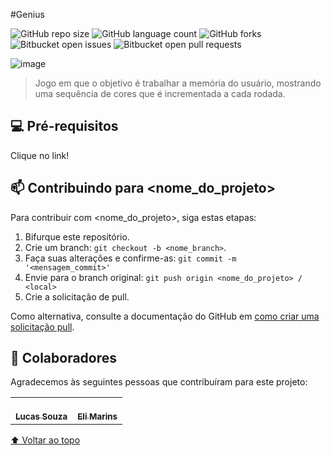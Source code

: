 #Genius

<!---Esses são exemplos. Veja https://shields.io para outras pessoas ou para personalizar este conjunto de escudos. Você pode querer incluir dependências, status do projeto e informações de licença aqui

O segundo parametro é o nome do repo -->

![GitHub repo size](https://https://img.shields.io/github/repo-size/DevDMi/Desafios-E-Aprendizado-DIO?style=for-the-badge) 
![GitHub language count](https://img.shields.io/github/languages/count/DevDMi/Desafios-E-Aprendizado-DIO?style=for-the-badge)
![GitHub forks](https://img.shields.io/github/forks/DevDMi/Desafios-E-Aprendizado-DIO?style=for-the-badge)
![Bitbucket open issues](https://img.shields.io/bitbucket/issues/DevDMi/Desafios-E-Aprendizado-DIO?style=for-the-badge)
![Bitbucket open pull requests](https://img.shields.io/bitbucket/pr-raw/DevDMi/Desafios-E-Aprendizado-DIO?style=for-the-badge)

![image](https://user-images.githubusercontent.com/71158692/159596894-085b67d1-17f7-4bfb-83bc-85a5fc3170af.png)

> Jogo em que o objetivo é trabalhar a memória do usuário, mostrando uma sequência de cores que é incrementada a cada rodada.



## 💻 Pré-requisitos

Clique no link!


## 📫 Contribuindo para <nome_do_projeto>
<!---Se o seu README for longo ou se você tiver algum processo ou etapas específicas que deseja que os contribuidores sigam, considere a criação de um arquivo CONTRIBUTING.md separado--->
Para contribuir com <nome_do_projeto>, siga estas etapas:

1. Bifurque este repositório.
2. Crie um branch: `git checkout -b <nome_branch>`.
3. Faça suas alterações e confirme-as: `git commit -m '<mensagem_commit>'`
4. Envie para o branch original: `git push origin <nome_do_projeto> / <local>`
5. Crie a solicitação de pull.

Como alternativa, consulte a documentação do GitHub em [como criar uma solicitação pull](https://help.github.com/en/github/collaborating-with-issues-and-pull-requests/creating-a-pull-request).

## 🤝 Colaboradores

Agradecemos às seguintes pessoas que contribuíram para este projeto:

<table>
  <tr>
    <td align="center">
      <a href="https://github.com/deverebor">
       <br/>
        <sub>
          <b>Lucas Souza</b>
        </sub>
      </a>
    </td>
    <td align="center">
      <a href="https://github.com/MarinsRX">
        <br/>
        <sub>
          <b>Eli Marins</b>
        </sub>
      </a>
    </td>
     </tr>
</table>


[⬆ Voltar ao topo](#nome-do-projeto)
